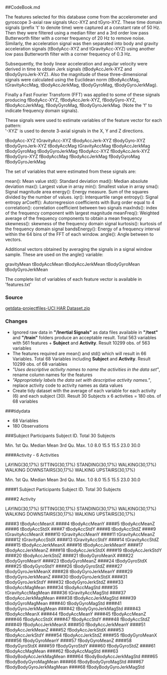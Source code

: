 ##CodeBook.md


The features selected for this database come from the accelerometer and gyroscope 3-axial raw signals tAcc-XYZ and tGyro-XYZ. These time domain signals (prefix 't' to denote time) were captured at a constant rate of 50 Hz. Then they were filtered using a median filter and a 3rd order low pass Butterworth filter with a corner frequency of 20 Hz to remove noise. Similarly, the acceleration signal was then separated into body and gravity acceleration signals (tBodyAcc-XYZ and tGravityAcc-XYZ) using another low pass Butterworth filter with a corner frequency of 0.3 Hz. 

Subsequently, the body linear acceleration and angular velocity were derived in time to obtain Jerk signals (tBodyAccJerk-XYZ and tBodyGyroJerk-XYZ). Also the magnitude of these three-dimensional signals were calculated using the Euclidean norm (tBodyAccMag, tGravityAccMag, tBodyAccJerkMag, tBodyGyroMag, tBodyGyroJerkMag). 

Finally a Fast Fourier Transform (FFT) was applied to some of these signals producing fBodyAcc-XYZ, fBodyAccJerk-XYZ, fBodyGyro-XYZ, fBodyAccJerkMag, fBodyGyroMag, fBodyGyroJerkMag. (Note the 'f' to indicate frequency domain signals). 

These signals were used to estimate variables of the feature vector for each pattern:  
'-XYZ' is used to denote 3-axial signals in the X, Y and Z directions.

tBodyAcc-XYZ
tGravityAcc-XYZ
tBodyAccJerk-XYZ
tBodyGyro-XYZ
tBodyGyroJerk-XYZ
tBodyAccMag
tGravityAccMag
tBodyAccJerkMag
tBodyGyroMag
tBodyGyroJerkMag
fBodyAcc-XYZ
fBodyAccJerk-XYZ
fBodyGyro-XYZ
fBodyAccMag
fBodyAccJerkMag
fBodyGyroMag
fBodyGyroJerkMag

The set of variables that were estimated from these signals are: 

mean(): Mean value
std(): Standard deviation
mad(): Median absolute deviation 
max(): Largest value in array
min(): Smallest value in array
sma(): Signal magnitude area
energy(): Energy measure. Sum of the squares divided by the number of values. 
iqr(): Interquartile range 
entropy(): Signal entropy
arCoeff(): Autorregresion coefficients with Burg order equal to 4
correlation(): correlation coefficient between two signals
maxInds(): index of the frequency component with largest magnitude
meanFreq(): Weighted average of the frequency components to obtain a mean frequency
skewness(): skewness of the frequency domain signal 
kurtosis(): kurtosis of the frequency domain signal 
bandsEnergy(): Energy of a frequency interval within the 64 bins of the FFT of each window.
angle(): Angle between to vectors.

Additional vectors obtained by averaging the signals in a signal window sample. These are used on the angle() variable:

gravityMean
tBodyAccMean
tBodyAccJerkMean
tBodyGyroMean
tBodyGyroJerkMean

The complete list of variables of each feature vector is available in 'features.txt'


### Source

[getdata-projectfiles-UCI HAR Dataset.zip](https://d396qusza40orc.cloudfront.net/getdata%2Fprojectfiles%2FUCI%20HAR%20Dataset.zip)


### Changes

* Ignored raw data in __"/Inertial Signals"__ as data files available in __"/test"__ and __"/train"__ folders produce an acceptable result.  Total 563 variables with 561 features + __Subject__ and __Activity__.  Result 10299 obs. of 563 variables
* The features required are mean() and std() which will result in 66 Variables.  Total 68 Variables including __Subject__ and __Activity__.  Result 10299 obs. of 68 variables
* _"Uses descriptive activity names to name the activities in the data set"_, rename column names for the features
* _"Appropriately labels the data set with descriptive activity names."_, replace activity code to activity names as data values
* Create tidy dataset with the average of each variable for each activity (6) and each subject (30).  Result 30 Subjects x 6 activities = 180 obs. of 68 variables


###tidydata

* 68 Variables
* 180 Observations

###Subject
Participants Subject ID.  Total 30 Subjects

   Min. 1st Qu.  Median    Mean 3rd Qu.    Max. 
    1.0     8.0    15.5    15.5    23.0    30.0  

    
####Activity - 6 Activities

LAYING(30,17%)
SITTING(30,17%)
STANDING(30,17%)
WALKING(30,17%)
WALKING DOWNSTAIRS(30,17%)
WALKING UPSTAIRS(30,17%)

   Min. 1st Qu.  Median    Mean 3rd Qu.    Max. 
    1.0     8.0    15.5    15.5    23.0    30.0 



####1   Subject
Participants Subject ID.  Total 30 Subjects

####2   Activity

LAYING(30,17%)
SITTING(30,17%)
STANDING(30,17%)
WALKING(30,17%)
WALKING DOWNSTAIRS(30,17%)
WALKING UPSTAIRS(30,17%)

####3   tBodyAccMeanX
####4   tBodyAccMeanY
####5   tBodyAccMeanZ
####6   tBodyAccStdX
####7   tBodyAccStdY
####8   tBodyAccStdZ
####9   tGravityAccMeanX
####10  tGravityAccMeanY
####11  tGravityAccMeanZ
####12  tGravityAccStdX
####13  tGravityAccStdY
####14  tGravityAccStdZ
####15  tBodyAccJerkMeanX
####16  tBodyAccJerkMeanY
####17  tBodyAccJerkMeanZ
####18  tBodyAccJerkStdX
####19  tBodyAccJerkStdY
####20  tBodyAccJerkStdZ
####21  tBodyGyroMeanX
####22  tBodyGyroMeanY
####23  tBodyGyroMeanZ
####24  tBodyGyroStdX
####25  tBodyGyroStdY
####26  tBodyGyroStdZ
####27  tBodyGyroJerkMeanX
####28  tBodyGyroJerkMeanY
####29  tBodyGyroJerkMeanZ
####30  tBodyGyroJerkStdX
####31  tBodyGyroJerkStdY
####32  tBodyGyroJerkStdZ
####33  tBodyAccMagMean
####34  tBodyAccMagStd
####35  tGravityAccMagMean
####36  tGravityAccMagStd
####37  tBodyAccJerkMagMean
####38  tBodyAccJerkMagStd
####39  tBodyGyroMagMean
####40  tBodyGyroMagStd
####41  tBodyGyroJerkMagMean
####42  tBodyGyroJerkMagStd
####43  fBodyAccMeanX
####44  fBodyAccMeanY
####45  fBodyAccMeanZ
####46  fBodyAccStdX
####47  fBodyAccStdY
####48  fBodyAccStdZ
####49  fBodyAccJerkMeanX
####50  fBodyAccJerkMeanY
####51  fBodyAccJerkMeanZ
####52  fBodyAccJerkStdX
####53  fBodyAccJerkStdY
####54  fBodyAccJerkStdZ
####55  fBodyGyroMeanX
####56  fBodyGyroMeanY
####57  fBodyGyroMeanZ
####58  fBodyGyroStdX
####59  fBodyGyroStdY
####60  fBodyGyroStdZ
####61  fBodyAccMagMean
####62  fBodyAccMagStd
####63  fBodyBodyAccJerkMagMean
####64  fBodyBodyAccJerkMagStd
####65  fBodyBodyGyroMagMean
####66  fBodyBodyGyroMagStd
####67  fBodyBodyGyroJerkMagMean
####68  fBodyBodyGyroJerkMagStd